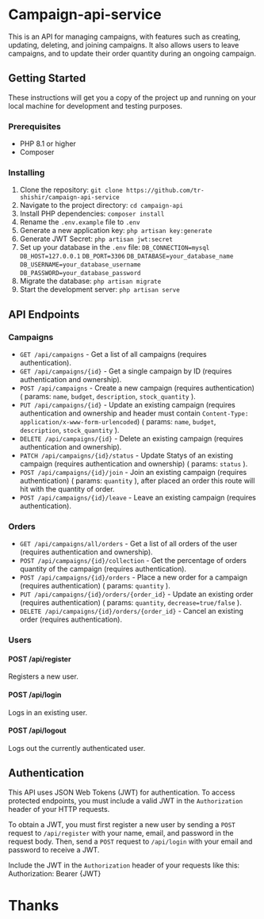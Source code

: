 # Campaign-api-service

This is an API for managing campaigns, with features such as creating, updating, deleting, and joining campaigns. It also allows users to leave campaigns, and to update their order quantity during an ongoing campaign.

## Getting Started

These instructions will get you a copy of the project up and running on your local machine for development and testing purposes.

### Prerequisites

- PHP 8.1 or higher
- Composer

### Installing

1. Clone the repository: `git clone https://github.com/tr-shishir/campaign-api-service`
2. Navigate to the project directory: ```cd campaign-api```
3. Install PHP dependencies: ```composer install```
4. Rename the `.env.example` file to `.env`
5. Generate a new application key: `php artisan key:generate`
6. Generate JWT Secret: `php artisan jwt:secret`
7. Set up your database in the `.env` file: `DB_CONNECTION=mysql` `DB_HOST=127.0.0.1` `DB_PORT=3306` `DB_DATABASE=your_database_name` `DB_USERNAME=your_database_username` `DB_PASSWORD=your_database_password` 
8. Migrate the database: `php artisan migrate`
9. Start the development server: `php artisan serve`


## API Endpoints

### Campaigns

- `GET /api/campaigns` - Get a list of all campaigns (requires authentication).
- `GET /api/campaigns/{id}` - Get a single campaign by ID (requires authentication and ownership).
- `POST /api/campaigns` - Create a new campaign (requires authentication) ( params: `name`, `budget`, `description`, `stock_quantity` ).
- `PUT /api/campaigns/{id}` - Update an existing campaign (requires authentication and ownership and header must contain `Content-Type: application/x-www-form-urlencoded`) ( params: `name`, `budget`, `description`, `stock_quantity` ).
- `DELETE /api/campaigns/{id}` - Delete an existing campaign (requires authentication and ownership).
- `PATCH /api/campaigns/{id}/status` - Update Statys of an existing campaign (requires authentication and ownership) ( params: `status` ).
- `POST /api/campaigns/{id}/join` - Join an existing campaign (requires authentication) ( params: `quantity` ), after placed an order this route will hit with the quantity of order.
- `POST /api/campaigns/{id}/leave` - Leave an existing campaign (requires authentication).

### Orders

- `GET /api/campaigns/all/orders` - Get a list of all orders of the user (requires authentication and ownership).
- `POST /api/campaigns/{id}/collection` - Get the percentage of orders quantity of the campaign (requires authentication).
- `POST /api/campaigns/{id}/orders` - Place a new order for a campaign (requires authentication) ( params: `quantity` ).
- `PUT /api/campaigns/{id}/orders/{order_id}` - Update an existing order (requires authentication) ( params: `quantity`, `decrease=true/false` ).
- `DELETE /api/campaigns/{id}/orders/{order_id}` - Cancel an existing order (requires authentication).

### Users

#### POST /api/register

Registers a new user.

#### POST /api/login

Logs in an existing user.

#### POST /api/logout

Logs out the currently authenticated user.

## Authentication

This API uses JSON Web Tokens (JWT) for authentication. To access protected endpoints, you must include a valid JWT in the `Authorization` header of your HTTP requests. 

To obtain a JWT, you must first register a new user by sending a `POST` request to `/api/register` with your name, email, and password in the request body. Then, send a `POST` request to `/api/login` with your email and password to receive a JWT. 

Include the JWT in the `Authorization` header of your requests like this: Authorization: Bearer {JWT}

# Thanks

